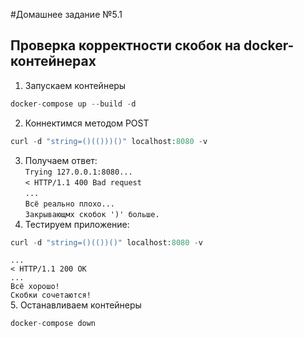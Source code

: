 #Домашнее задание №5.1
## Проверка корректности скобок на docker-контейнерах

1. Запускаем контейнеры  
```php
docker-compose up --build -d
```
2. Коннектимся методом POST  
```php
curl -d "string=()(()))()" localhost:8080 -v
```
3. Получаем ответ:  
`Trying 127.0.0.1:8080...`  
`< HTTP/1.1 400 Bad request`  
`...`  
`Всё реально плохо...`  
`Закрывающмх скобок ')' больше.`  
4. Тестируем приложение:  
```php
curl -d "string=()(())()" localhost:8080 -v
```  
`...`  
`< HTTP/1.1 200 OK`  
`...`  
`Всё хорошо!`  
`Скобки сочетаются!`  
5. Останавливаем контейнеры  
```php
docker-compose down
```